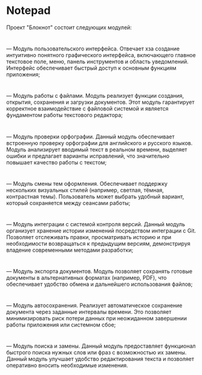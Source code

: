 # Notepad
Проект "Блокнот" состоит следующих модулей:
#
— Модуль пользовательского интерфейса. Отвечает хза создание интуитивно понятного графического интерфейса, включающего главное текстовое поле, меню, панель инструментов и область уведомлений. Интерфейс обеспечивает быстрый доступ к основным функциям приложения;
#
— Модуль работы с файлами. Модуль реализует функции создания, открытия, сохранения и загрузки документов. Этот модуль гарантирует корректное взаимодействие с файловой системой и является фундаментом работы текстового редактора;
#
— Модуль проверки орфографии. Данный модуль обеспечивает встроенную проверку орфографии для английского и русского языков. Модуль анализирует вводимый текст в реальном времени, выделяет ошибки и предлагает варианты исправлений, что значительно повышает качество работы с текстом;
#
— Модуль смены тем оформления. Обеспечивает поддержку нескольких визуальных стилей (например, светлая, тёмная, контрастная темы). Пользователь может выбрать удобный вариант, который сохраняется между сеансами работы;
#
— Модуль интеграции с системой контроля версий. Данный модуль организует хранение истории изменений посредством интеграции с Git. Позволяет отслеживать правки, просматривать историю и при необходимости возвращаться к предыдущим версиям, демонстрируя владение современными методами разработки;
#
— Модуль экспорта документов. Модуль позволяет сохранять готовые документы в альтернативных форматах (например, PDF), что обеспечивает удобство обмена и дальнейшего использования файлов;
#
— Модуль автосохранения. Реализует автоматическое сохранение документа через заданные интервалы времени. Это позволяет минимизировать риск потери данных при неожиданном завершении работы приложения или системном сбое;
#
— Модуль поиска и замены. Данный модуль предоставляет функционал быстрого поиска нужных слов или фраз с возможностью их замены. Данный модуль улучшает удобство редактирования текста и позволяет оперативно вносить необходимые изменения.
